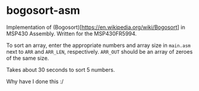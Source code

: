 # bogosort-asm

Implementation of (Bogosort)[https://en.wikipedia.org/wiki/Bogosort] in MSP430 Assembly. Written for the MSP430FR5994.

To sort an array, enter the appropriate numbers and array size in `main.asm` next to `ARR` and `ARR_LEN`, respectively. `ARR_OUT` should be an array of zeroes of the same size.

Takes about 30 seconds to sort 5 numbers.

Why have I done this :/
